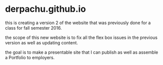 # derpachu.github.io

this is creating a version 2 of the website that was previously done for a class for fall semester 2016.

the scope of this new website is to fix all the flex box issues in the previous version as well as updating content.

the goal is to make a presentable site that I can publish as well as assemble a Portfolio to employers.
